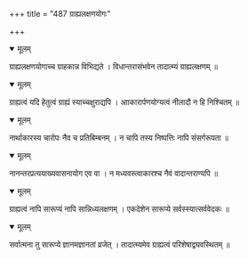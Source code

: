 +++
title = "487 ग्राह्यलक्षणयोगः"

+++


<details open><summary>मूलम्</summary>

ग्राह्यलक्षणयोगाच्च ग्राहकान्न विभिद्यते । विधान्तरासंभवेन तादात्म्यं ग्राह्यलक्षणम् ॥
</details>



<details open><summary>मूलम्</summary>

ग्राह्यत्वं यदि हेतुत्वं ग्राह्यं स्याच्चक्षुराद्यपि । आाकारार्पणयोग्यत्वं नीलादौ न हि निश्चितम् ॥
</details>



<details open><summary>मूलम्</summary>

नार्थाकारस्य चारोपः नैव च प्रतिबिम्बनम् । न चापि तस्य निष्पत्तिः नापि संसर्गरूपता ॥
</details>



<details open><summary>मूलम्</summary>

नानन्तरप्रत्ययाख्यवासनायोग एव वा । न मध्यवस्त्वाकारश्च नैवं वादान्तराण्यपि ॥
</details>



<details open><summary>मूलम्</summary>

ग्राह्यत्वं नापि सारूप्यं नापि सान्निध्यलक्षणम् । एकदेशेन सारूप्ये सर्वस्स्यात्सर्ववेदकः ॥
</details>



<details open><summary>मूलम्</summary>

सर्वात्मना तु सारूप्ये ज्ञानमज्ञानतां व्रजेत् । तादात्म्यमेव ग्राह्यत्वं परिशेषाद्व्यवस्थितम् ॥
</details>

